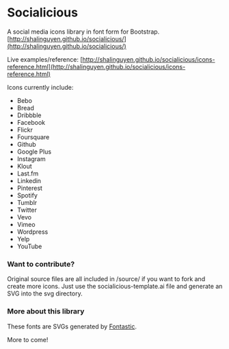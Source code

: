 Socialicious
============

A social media icons library in font form for Bootstrap. [http://shalinguyen.github.io/socialicious/](http://shalinguyen.github.io/socialicious/)


Live examples/reference: [http://shalinguyen.github.io/socialicious/icons-reference.html](http://shalinguyen.github.io/socialicious/icons-reference.html)

Icons currently include:
- Bebo
- Bread
- Dribbble
- Facebook
- Flickr
- Foursquare
- Github
- Google Plus 
- Instagram
- Klout
- Last.fm
- Linkedin
- Pinterest
- Spotify
- Tumblr
- Twitter
- Vevo
- Vimeo
- Wordpress
- Yelp
- YouTube

### Want to contribute?

Original source files are all included in /source/ if you want to fork and create more icons. Just use the socialicious-template.ai file and generate an SVG into the svg directory.

### More about this library

These fonts are SVGs generated by [Fontastic](http://fontastic.me/).

More to come!